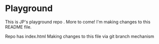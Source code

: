 # Playground
This is JP's playground repo . More to come!
I'm making changes to this README file.

Repo has index.html
Making changes to this file via git branch mechanism
